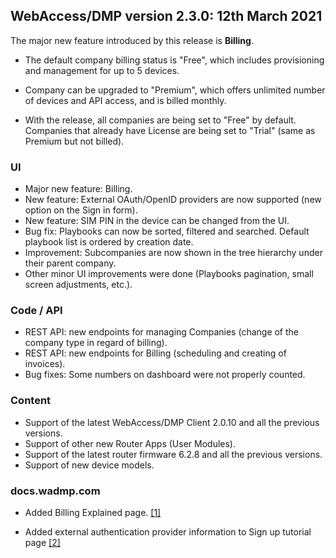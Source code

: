 ## WebAccess/DMP version 2.3.0: 12th March 2021

The major new feature introduced by this release is **Billing**. 

* The default company billing status is "Free", which includes provisioning and management for up to 5 devices.    

* Company can be  upgraded to "Premium", which offers unlimited number of devices and API access, and is billed monthly.

* With the release, all companies are being set to "Free" by default. Companies that already have License are being set to "Trial" (same as Premium but not billed).


### UI

* Major new feature: Billing.
* New feature: External OAuth/OpenID providers are now supported (new option on the Sign in form).
* New feature: SIM PIN in the device can be changed from the UI.
* Bug fix: Playbooks can now be sorted, filtered and searched. Default playbook list is ordered by creation date.
* Improvement: Subcompanies are now shown in the tree hierarchy under their parent company.
* Other minor UI improvements were done (Playbooks pagination, small screen adjustments, etc.).

### Code / API


* REST API: new endpoints for managing Companies (change of the company type in regard of billing).
* REST API: new endpoints for Billing (scheduling and creating of invoices).
* Bug fixes: Some numbers on dashboard were not properly counted.

### Content

* Support of the latest WebAccess/DMP Client 2.0.10 and all the previous versions.
* Support of other new Router Apps (User Modules).
* Support of the latest router firmware 6.2.8 and all the previous versions.
* Support of new device models.


### docs.wadmp.com

* Added Billing Explained page. [[1]](https://docs.wadmp.com/explanations-discussions/billing.html)

* Added external authentication provider information to Sign up tutorial page [[2]](https://docs.wadmp.com/tutorials/sign-up.html)